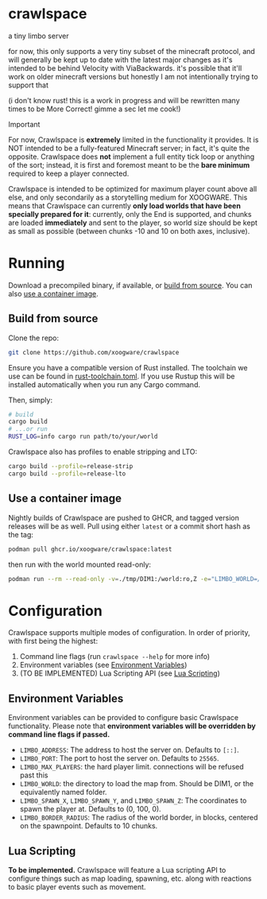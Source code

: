 # crawlspace
a tiny limbo server

for now, this only supports a very tiny subset of the minecraft protocol, and will generally be kept up to date with the latest major changes as it's intended to be behind Velocity with ViaBackwards. 
it's possible that it'll work on older minecraft versions but honestly I am not intentionally trying to support that

(i don't know rust! this is a work in progress and will be rewritten many times to be More Correct! gimme a sec let me cook!)

> [!IMPORTANT]
> For now, Crawlspace is **extremely** limited in the functionality it provides.
> It is NOT intended to be a fully-featured Minecraft server; in fact, it's quite the opposite.
> Crawlspace does **not** implement a full entity tick loop or anything of the sort; instead, it is first and foremost meant to be the **bare minimum** required to keep a player connected.
>
> Crawlspace is intended to be optimized for maximum player count above all else, and only secondarily as a storytelling medium for XOOGWARE.
> This means that Crawlspace can currently **only load worlds that have been specially prepared for it**: currently, only the End is supported, and chunks are loaded **immediately** and sent to the player, so world size should be kept as small as possible (between chunks -10 and 10 on both axes, inclusive).

# Running
Download a precompiled binary, if available, or [build from source](#build-from-source).
You can also [use a container image](#use-a-container-image).

## Build from source
Clone the repo:
```bash
git clone https://github.com/xoogware/crawlspace
```
Ensure you have a compatible version of Rust installed. The toolchain we use can be found in [rust-toolchain.toml](https://github.com/xoogware/crawlspace/blob/master/rust-toolchain.toml).
If you use Rustup this will be installed automatically when you run any Cargo command.

Then, simply:
```bash
# build
cargo build
# ...or run
RUST_LOG=info cargo run path/to/your/world
```

Crawlspace also has profiles to enable stripping and LTO:
```bash
cargo build --profile=release-strip
cargo build --profile=release-lto
```

## Use a container image
Nightly builds of Crawlspace are pushed to GHCR, and tagged version releases will be as well.
Pull using either `latest` or a commit short hash as the tag:
```bash
podman pull ghcr.io/xoogware/crawlspace:latest
```
then run with the world mounted read-only:
```bash
podman run --rm --read-only -v=./tmp/DIM1:/world:ro,Z -e="LIMBO_WORLD=/world" -p=8006:25565 crawlspace
```

# Configuration
Crawlspace supports multiple modes of configuration. In order of priority, with first being the highest:

1. Command line flags (run `crawlspace --help` for more info)
2. Environment variables (see [Environment Variables](#environment-variables))
3. (TO BE IMPLEMENTED) Lua Scripting API (see [Lua Scripting](#lua-scripting))

## Environment Variables
Environment variables can be provided to configure basic Crawlspace functionality.
Please note that **environment variables will be overridden by command line flags if passed.**

- `LIMBO_ADDRESS`: The address to host the server on. Defaults to `[::]`.
- `LIMBO_PORT`: The port to host the server on. Defaults to `25565`.
- `LIMBO_MAX_PLAYERS`: the hard player limit. connections will be refused past this
- `LIMBO_WORLD`: the directory to load the map from. Should be DIM1, or the equivalently named folder.
- `LIMBO_SPAWN_X`, `LIMBO_SPAWN_Y`, and `LIMBO_SPAWN_Z`: The coordinates to spawn the player at. Defaults to (0, 100, 0).
- `LIMBO_BORDER_RADIUS`: The radius of the world border, in blocks, centered on the spawnpoint. Defaults to 10 chunks.

## Lua Scripting
**To be implemented.** 
Crawlspace will feature a Lua scripting API to configure things such as map loading, spawning, etc. along with reactions to basic player events such as movement.
